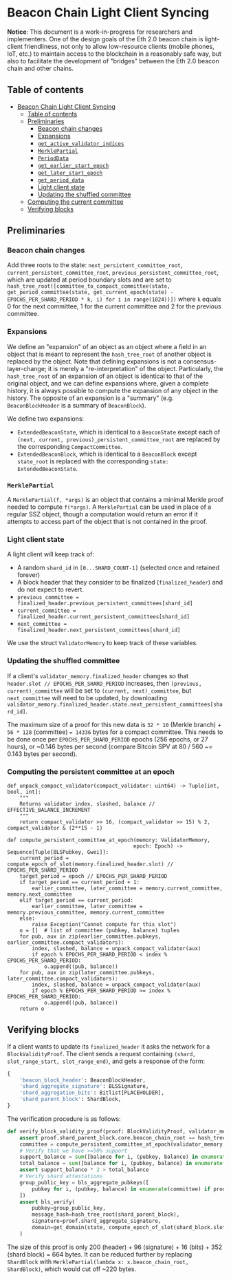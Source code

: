 # Beacon Chain Light Client Syncing

**Notice**: This document is a work-in-progress for researchers and implementers. One of the design goals of the Eth 2.0 beacon chain is light-client friendliness, not only to allow low-resource clients (mobile phones, IoT, etc.) to maintain access to the blockchain in a reasonably safe way, but also to facilitate the development of "bridges" between the Eth 2.0 beacon chain and other chains.

## Table of contents

<!-- TOC -->

- [Beacon Chain Light Client Syncing](#beacon-chain-light-client-syncing)
    - [Table of contents](#table-of-contents)
    - [Preliminaries](#preliminaries)
        - [Beacon chain changes](#beacon-chain-changes)
        - [Expansions](#expansions)
        - [`get_active_validator_indices`](#get_active_validator_indices)
        - [`MerklePartial`](#merklepartial)
        - [`PeriodData`](#perioddata)
        - [`get_earlier_start_epoch`](#get_earlier_start_epoch)
        - [`get_later_start_epoch`](#get_later_start_epoch)
        - [`get_period_data`](#get_period_data)
        - [Light client state](#light-client-state)
        - [Updating the shuffled committee](#updating-the-shuffled-committee)
    - [Computing the current committee](#computing-the-current-committee)
    - [Verifying blocks](#verifying-blocks)

<!-- /TOC -->

## Preliminaries

### Beacon chain changes

Add three roots to the state: `next_persistent_committee_root`, `current_persistent_committee_root`, `previous_persistent_committee_root`, which are updated at period boundary slots and are set to `hash_tree_root([committee_to_compact_committee(state, get_period_committee(state, get_current_epoch(state) - EPOCHS_PER_SHARD_PERIOD * k, i) for i in range(1024))])` where `k` equals 0 for the next committee, 1 for the current committee and 2 for the previous committee.

### Expansions

We define an "expansion" of an object as an object where a field in an object that is meant to represent the `hash_tree_root` of another object is replaced by the object. Note that defining expansions is not a consensus-layer-change; it is merely a "re-interpretation" of the object. Particularly, the `hash_tree_root` of an expansion of an object is identical to that of the original object, and we can define expansions where, given a complete history, it is always possible to compute the expansion of any object in the history. The opposite of an expansion is a "summary" (e.g. `BeaconBlockHeader` is a summary of `BeaconBlock`).

We define two expansions:

* `ExtendedBeaconState`, which is identical to a `BeaconState` except each of `(next, current, previous)_persistent_committee_root` are replaced by the corresponding `CompactCommittee`.
* `ExtendedBeaconBlock`, which is identical to a `BeaconBlock` except `state_root` is replaced with the corresponding `state: ExtendedBeaconState`.

### `MerklePartial`

A `MerklePartial(f, *args)` is an object that contains a minimal Merkle proof needed to compute `f(*args)`. A `MerklePartial` can be used in place of a regular SSZ object, though a computation would return an error if it attempts to access part of the object that is not contained in the proof.

### Light client state

A light client will keep track of:

* A random `shard_id` in `[0...SHARD_COUNT-1]` (selected once and retained forever)
* A block header that they consider to be finalized (`finalized_header`) and do not expect to revert.
* `previous_committee = finalized_header.previous_persistent_committees[shard_id]`
* `current_committee = finalized_header.current_persistent_committees[shard_id]`
* `next_committee = finalized_header.next_persistent_committees[shard_id]`

We use the struct `ValidatorMemory` to keep track of these variables.

### Updating the shuffled committee

If a client's `validator_memory.finalized_header` changes so that `header.slot // EPOCHS_PER_SHARD_PERIOD` increases, then `(previous, current)_committee` will be set to `(current, next)_committee`, but `next_committee` will need to be updated, by downloading `validator_memory.finalized_header.state.next_persistent_committees[shard_id]`.

The maximum size of a proof for this new data is `32 * 10` (Merkle branch) + `56 * 128` (committee) `= 14336` bytes for a compact committee. This needs to be done once per `EPOCHS_PER_SHARD_PERIOD` epochs (256 epochs, or 27 hours), or ~0.146 bytes per second (compare Bitcoin SPV at 80 / 560 ~= 0.143 bytes per second).

### Computing the persistent committee at an epoch

```
def unpack_compact_validator(compact_validator: uint64) -> Tuple[int, bool, int]:
    """
    Returns validator index, slashed, balance // EFFECTIVE_BALANCE_INCREMENT
    """
    return compact_validator >> 16, (compact_validator >> 15) % 2, compact_validator & (2**15 - 1)
```

```
def compute_persistent_committee_at_epoch(memory: ValidatorMemory,
                                         epoch: Epoch) -> Sequence[Tuple[BLSPubkey, Gwei]]:
    current_period = compute_epoch_of_slot(memory.finalized_header.slot) // EPOCHS_PER_SHARD_PERIOD
    target_period = epoch // EPOCHS_PER_SHARD_PERIOD
    if target_period == current_period + 1:
        earlier_committee, later_committee = memory.current_committee, memory.next_committee
    elif target_period == current_period:
        earlier_committee, later_committee = memory.previous_committee, memory.current_committee
    else:
        raise Exception("Cannot compute for this slot")
    o = []  # list of committee (pubkey, balance) tuples
    for pub, aux in zip(earlier_committee.pubkeys, earlier_committee.compact_validators):
        index, slashed, balance = unpack_compact_validator(aux)
        if epoch % EPOCHS_PER_SHARD_PERIOD < index % EPOCHS_PER_SHARD_PERIOD:
            o.append((pub, balance))
    for pub, aux in zip(later_committee.pubkeys, later_committee.compact_validators):
        index, slashed, balance = unpack_compact_validator(aux)
        if epoch % EPOCHS_PER_SHARD_PERIOD >= index % EPOCHS_PER_SHARD_PERIOD:
            o.append((pub, balance))
    return o
```

## Verifying blocks

If a client wants to update its `finalized_header` it asks the network for a `BlockValidityProof`. The client sends a request containing `(shard, slot_range_start, slot_range_end)`, and gets a response of the form:

```python
{
    'beacon_block_header': BeaconBlockHeader,
    'shard_aggregate_signature': BLSSignature,
    'shard_aggregation_bits': Bitlist[PLACEHOLDER],
    'shard_parent_block': ShardBlock,
}
```

The verification procedure is as follows:

```python
def verify_block_validity_proof(proof: BlockValidityProof, validator_memory: ValidatorMemory) -> bool:
    assert proof.shard_parent_block.core.beacon_chain_root == hash_tree_root(proof.beacon_block_header)
    committee = compute_persistent_committee_at_epoch(validator_memory, compute_epoch_of_shard_slot(shard_parent_block.slot))
    # Verify that we have >=50% support
    support_balance = sum([balance for i, (pubkey, balance) in enumerate(committee) if proof.shard_aggregation_bits[i]])
    total_balance = sum([balance for i, (pubkey, balance) in enumerate(committee)])
    assert support_balance * 2 > total_balance
    # Verify shard attestations
    group_public_key = bls_aggregate_pubkeys([
        pubkey for i, (pubkey, balance) in enumerate(committee) if proof.shard_aggregation_bits[i]
    ])
    assert bls_verify(
        pubkey=group_public_key,
        message_hash=hash_tree_root(shard_parent_block),
        signature=proof.shard_aggregate_signature,
        domain=get_domain(state, compute_epoch_of_slot(shard_block.slot), DOMAIN_SHARD_ATTESTER),
    )
```

The size of this proof is only 200 (header) + 96 (signature) + 16 (bits) + 352 (shard block) = 664 bytes. It can be reduced further by replacing `ShardBlock` with `MerklePartial(lambda x: x.beacon_chain_root, ShardBlock)`, which would cut off ~220 bytes.
